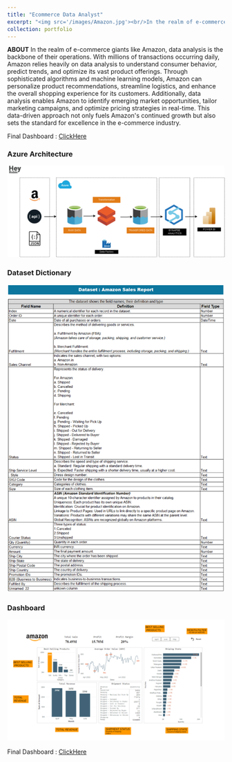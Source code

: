 ```yaml
---
title: "Ecommerce Data Analyst"
excerpt: "<img src='/images/Amazon.jpg'><br/>In the realm of e-commerce giants like Amazon, data analysis is the backbone of their operations. With millions of transactions occurring daily, Amazon relies heavily on data analysis to understand consumer behavior, predict trends, and optimize its vast product offerings. Through sophisticated algorithms and machine learning models, Amazon can personalize product recommendations, streamline logistics, and enhance the overall shopping experience for its customers. Additionally, data analysis enables Amazon to identify emerging market opportunities, tailor marketing campaigns, and optimize pricing strategies in real-time. This data-driven approach not only fuels Amazon's continued growth but also sets the standard for excellence in the e-commerce industry."
collection: portfolio
---
```


<b>ABOUT</b>
In the realm of e-commerce giants like Amazon, data analysis is the backbone of their operations. With millions of transactions occurring daily, Amazon relies heavily on data analysis to understand consumer behavior, predict trends, and optimize its vast product offerings. Through sophisticated algorithms and machine learning models, Amazon can personalize product recommendations, streamline logistics, and enhance the overall shopping experience for its customers. Additionally, data analysis enables Amazon to identify emerging market opportunities, tailor marketing campaigns, and optimize pricing strategies in real-time. This data-driven approach not only fuels Amazon's continued growth but also sets the standard for excellence in the e-commerce industry.

Final Dashboard : [ClickHere](https://app.powerbi.com/view?r=eyJrIjoiZDAzYzg3YTctM2MxMy00ZWRhLTg2NzQtNjdlN2Y0NDE0MThlIiwidCI6ImFlNjBlMDU1LTAzMTEtNGJlNi04ODI3LTc5Y2VjMWNiMmYyMCIsImMiOjZ9)



<h3><b>Azure Architecture</b></h3>
<img src='/images/amazon-DW Architecture.png'>


<h3><b>Dataset Dictionary</b></h3>
<img src='/images/Data Dictonary.png'>

<h3><b>Dashboard</b></h3>
<img src='/images/Dashboard-info.png'>

Final Dashboard : [ClickHere](https://app.powerbi.com/view?r=eyJrIjoiZDAzYzg3YTctM2MxMy00ZWRhLTg2NzQtNjdlN2Y0NDE0MThlIiwidCI6ImFlNjBlMDU1LTAzMTEtNGJlNi04ODI3LTc5Y2VjMWNiMmYyMCIsImMiOjZ9)